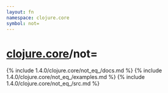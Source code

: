 ```yaml
---
layout: fn
namespace: clojure.core
symbol: not=
---
```


# [clojure.core](../)/not=

{% include 1.4.0/clojure.core/not_eq_/docs.md %}
{% include 1.4.0/clojure.core/not_eq_/examples.md %}
{% include 1.4.0/clojure.core/not_eq_/src.md %}

